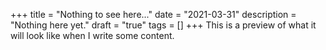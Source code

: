 +++
title = "Nothing to see here..."
date = "2021-03-31"
description = "Nothing here yet."
draft = "true"
tags = []
+++
This is a preview of what it will look like when I write some content. 
